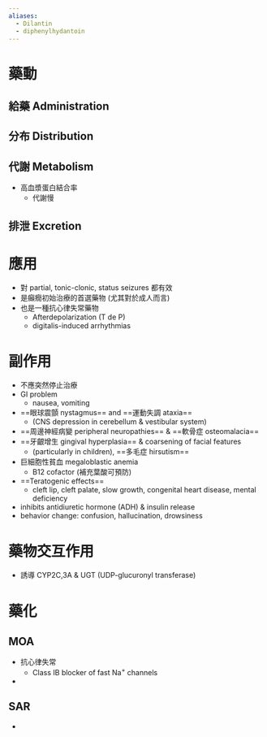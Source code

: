 ```yaml
---
aliases:
  - Dilantin
  - diphenylhydantoin
---
```

# 藥動
## 給藥 Administration
## 分布 Distribution
## 代謝 Metabolism
- 高血漿蛋白結合率
	- 代謝慢
## 排泄 Excretion
# 應用
- 對 partial, tonic-clonic, status seizures 都有效
- 是癲癇初始治療的首選藥物 (尤其對於成人而言)
- 也是一種抗心律失常藥物
	- Afterdepolarization (T de P)
	- digitalis-induced arrhythmias
# 副作用
- 不應突然停止治療
- GI problem
	- nausea, vomiting 
- ==眼球震顫 nystagmus== and ==運動失調 ataxia==
	- (CNS depression in cerebellum & vestibular system) 
- ==周邊神經病變 peripheral neuropathies== & ==軟骨症 osteomalacia==
- ==牙齦增生 gingival hyperplasia== & coarsening of facial features 
	- (particularly in children), ==多毛症 hirsutism==
- 巨細胞性貧血 megaloblastic anemia
	- B12 cofactor (補充葉酸可預防)
- ==Teratogenic effects==
	- cleft lip, cleft palate, slow growth, congenital heart disease, mental deficiency
- inhibits antidiuretic hormone (ADH) & insulin release 
- behavior change: confusion, hallucination, drowsiness
# 藥物交互作用
- 誘導 CYP2C,3A & UGT (UDP-glucuronyl transferase)
# 藥化
## MOA
- 抗心律失常
	- Class IB blocker of fast Na<sup>+</sup> channels
- 
## SAR
- 

